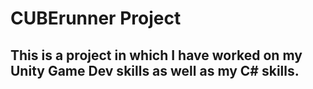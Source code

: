 # CUBErunner Project
## This is a project in which I have worked on my Unity Game Dev skills as well as my C# skills.